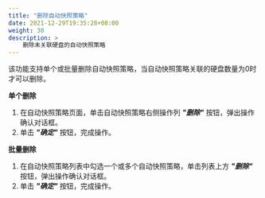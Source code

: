 ```yaml
---
title: "删除自动快照策略"
date: 2021-12-29T19:35:28+08:00
weight: 30
description: >
    删除未关联硬盘的自动快照策略
---
```


该功能支持单个或批量删除自动快照策略，当自动快照策略关联的硬盘数量为0时才可以删除。

**单个删除**

1. 在自动快照策略页面，单击自动快照策略右侧操作列 **_"删除"_** 按钮，弹出操作确认对话框。
2. 单击 **_"确定"_** 按钮，完成操作。

**批量删除**

1. 在自动快照策略列表中勾选一个或多个自动快照策略，单击列表上方 **_"删除"_** 按钮，弹出操作确认对话框。
2. 单击 **_"确定"_** 按钮，完成操作。 